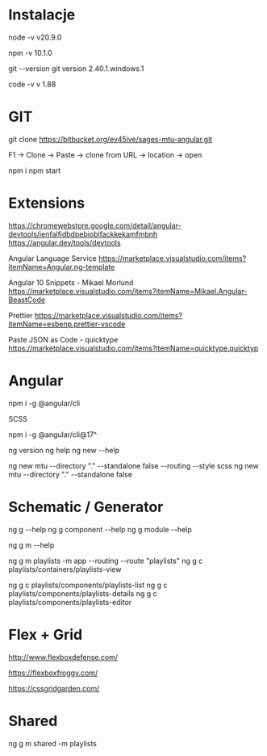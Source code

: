 # Instalacje

node -v
v20.9.0

npm -v
10.1.0

git --version
git version 2.40.1.windows.1

code -v
v 1.88

# GIT

git clone https://bitbucket.org/ev45ive/sages-mtu-angular.git

F1 -> Clone -> Paste -> clone from URL -> location -> open

npm i
npm start

# Extensions

https://chromewebstore.google.com/detail/angular-devtools/ienfalfjdbdpebioblfackkekamfmbnh
https://angular.dev/tools/devtools

Angular Language Service
https://marketplace.visualstudio.com/items?itemName=Angular.ng-template

Angular 10 Snippets - Mikael Morlund
https://marketplace.visualstudio.com/items?itemName=Mikael.Angular-BeastCode

Prettier
https://marketplace.visualstudio.com/items?itemName=esbenp.prettier-vscode

Paste JSON as Code - quicktype
https://marketplace.visualstudio.com/items?itemName=quicktype.quicktyp

# Angular

npm i -g @angular/cli

SCSS

npm i -g @angular/cli@17^

ng version
ng help
ng new --help

ng new mtu --directory "." --standalone false --routing --style scss
ng new mtu --directory "." --standalone false

# Schematic / Generator
ng g --help
ng g component --help
ng g module --help

ng g m --help

ng g m  playlists -m app --routing --route "playlists"
ng g c playlists/containers/playlists-view

ng g c playlists/components/playlists-list
ng g c playlists/components/playlists-details
ng g c playlists/components/playlists-editor


# Flex + Grid

http://www.flexboxdefense.com/

https://flexboxfroggy.com/

https://cssgridgarden.com/


# Shared 
ng g m shared -m playlists